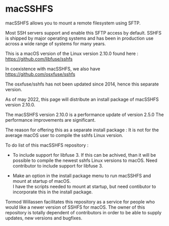 # macSSHFS

macSSHFS allows you to mount a remote filesystem using SFTP. 

Most SSH servers support and enable this SFTP access by default.
SSHFS is shipped by major operating systems and has been in production use across a wide range of systems for many years.

This is a macOS version of the Linux version 2.10.0 found here :
https://github.com/libfuse/sshfs

In coexistence with macSSHFS, we also have 
https://github.com/osxfuse/sshfs

The osxfuse/sshfs has not been updated since 2014, hence this separate version.

As of may 2022, this page will distribute an install package of
macSSHFS version 2.10.0.

The macSSHFS version 2.10.0 is a performance update of version 2.5.0
The performance improvements are significant.

The reason for offering this as a separate install package : It is not for the average macOS user to compile the sshfs Linux version.


To do list of this macSSHFS repository  :

* To include support for libfuse 3. If this can be achived, than it will be possible to compile the newest sshfs Linux versions to macOS. Need contributor to include support for libfuse 3.

* Make an option in the install package menu to run macSSHFS and mount at startup of macOS.  
I have the scripts needed to mount at startup, but need contibutor to incorporate this in the install package.

Tormod Willassen facilitates this repository as a service for people who would like a newer version of SSHFS for macOS.
The owner of this repository is totally dependent of contributors in order to be able to supply updates, new versions
and bugfixes. 




